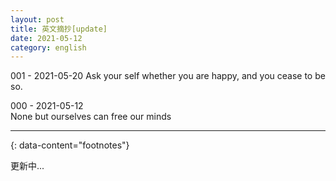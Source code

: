 ```yaml
---
layout: post
title: 英文摘抄[update]
date: 2021-05-12
category: english
---
```


001 - 2021-05-20
Ask your self whether you are happy, and you cease to be so.

000 - 2021-05-12  
None but ourselves can free our minds


---
{: data-content="footnotes"}

更新中...
